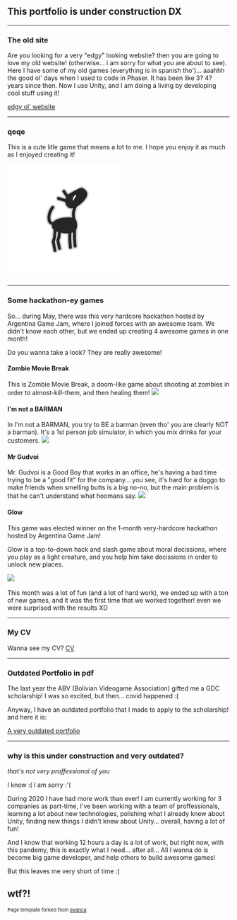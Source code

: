 ## This portfolio is under construction DX

---

### The old site

Are you looking for a very "edgy" looking website? then you are going to love my old website! (otherwise... i am sorry for what you are about to see). Here I have some of my old games (everything is in spanish tho')... aaahhh the good ol' days when I used to code in Phaser. It has been like 3? 4? years since then. Now I use Unity, and I am doing a living by developing cool stuff using it!

<a href="https://pr00thmatic.github.io/old/index.html">
edgy ol' website
</a>

---

### qeqe

This is a cute litle game that means a lot to me. I hope you enjoy it as much as I enjoyed creating it!

<a href="https://pr00thmatic.itch.io/qeqe">
<img src="images/qeqe.png?raw=true"/>
</a>

---

### Some hackathon-ey games

So... during May, there was this very hardcore hackathon hosted by Argentina Game Jam, where I joined forces with an awesome team. We didn't know each other, but we ended up creating 4 awesome games in one month!

Do you wanna take a look? They are really awesome!

#### Zombie Movie Break
This is Zombie Movie Break, a doom-like game about shooting at zombies in order to almost-kill-them, and then healing them!
<a href="https://manpacman.itch.io/zombie-movie-break-2">
<img src="images/zmb.png?raw=true"/>
</a>

#### I'm not a BARMAN
In I'm not a BARMAN, you try to BE a barman (even tho' you are clearly NOT a barman). It's a 1st person job simulator, in which you mix drinks for your customers.
<a href="https://manpacman.itch.io/im-not-a-barman">
<img src="images/inab.png?raw=true"/>
</a>

#### Mr Gudvoi
Mr. Gudvoi is a Good Boy that works in an office, he's having a bad time trying to be a "good fit" for the company... you see, it's hard for a doggo to make friends when smelling butts is a big no-no, but the main problem is that he can't understand what hoomans say.
<a href="https://manpacman.itch.io/mr-gudvoi">
<img src="images/mg.png?raw=true"/>
</a>

#### Glow
This game was elected winner on the 1-month very-hardcore hackathon hosted by Argentina Game Jam!

Glow is a top-to-down hack and slash game about moral decissions, where you play as a light creature, and you help him take decissions in order to unlock new places.

<a href="https://manpacman.itch.io/glow-by-drim-tim">
<img src="images/g.png?raw=true"/>
</a>

This month was a lot of fun (and a lot of hard work), we ended up with a ton of new games, and it was the first time that we worked together! even we were surprised with the results XD

---

### My CV

Wanna see my CV?
<a href="https://docs.google.com/document/d/1UrSBGCoLxnPah_qwCujgRZQU_ZnzcoVelbikccTdi68/edit?usp=sharing">CV</a>

---

### Outdated Portfolio in pdf

The last year the ABV (Bolivian Videogame Association) gifted me a GDC scholarship! I was so excited, but then... covid happened :(

Anyway, I have an outdated portfolio that I made to apply to the scholarship! and here it is:

<a href="https://drive.google.com/file/d/12pShBoUVKWiT_oSf0yQXeWf2uh3qiLFs/view">A very outdated portfolio</a>

---

### why is this under construction and very outdated?

*that's not very proffessional of you*

I know :( I am sorry :'(

During 2020 I have had more work than ever! I am currently working for 3 companies as part-time, I've been working with a team of proffessionals, learning a lot about new technologies, polishing what I already knew about Unity, finding new things I didn't knew about Unity... overall, having a lot of fun!

And I know that working 12 hours a day is a lot of work, but right now, with this pandemy, this is exactly what I need... after all... All I wanna do is become big game developer, and help others to build awesome games!

But this leaves me very short of time :(

wtf?!
---

<p style="font-size:11px">Page template forked from <a href="https://github.com/evanca/quick-portfolio">evanca</a></p>
<!-- Remove above link if you don't want to attibute -->
<!-- mmmh? -->
